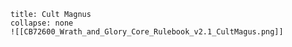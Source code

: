 ```ad-GM_Note
title: Cult Magnus
collapse: none
![[CB72600_Wrath_and_Glory_Core_Rulebook_v2.1_CultMagus.png]]
```
